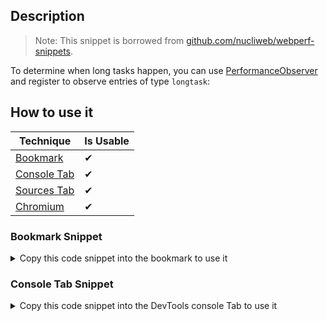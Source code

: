 ## Description

> Note: 
> This snippet is borrowed from [github.com/nucliweb/webperf-snippets](https://github.com/nucliweb/webperf-snippets/blob/main/README.md#long-task).

To determine when long tasks happen, you can use [PerformanceObserver](https://developer.mozilla.org/docs/Web/API/PerformanceObserver) and register to observe entries of type `longtask`:

## How to use it

<!-- START-HOW_TO[bookmark,console-tab,sources-tab,chromium] -->


| Technique   | Is Usable  |
| ----------- | ---------- |
| [Bookmark](https://github.com/push-based/web-performance-tools/blob/master/docs/how-to-use-it-with-bookmarks) |      ✔    | 
| [Console Tab](https://github.com/push-based/web-performance-tools/blob/master/docs/how-to-use-it-with-console-tab.md) |      ✔    | 
| [Sources Tab](https://github.com/push-based/web-performance-tools/blob/master/docs/how-to-use-it-with-sources-tab.md) |      ✔    | 
| [Chromium](https://github.com/push-based/web-performance-tools/blob/master/docs/how-to-use-it-with-chromium.md)       |      ✔    |
    


### Bookmark Snippet



<details>

<summary>Copy this code snippet into the bookmark to use it</summary>


```javascript

javascript:(() => {try {
    // Create the performance observer.
    const po = new PerformanceObserver((list) => {
        for (const entry of list.getEntries()) {
            // Log the entry and all associated details.
            console.table(entry.toJSON());
        }
    });
    // Start listening for `longtask` entries to be dispatched.
    po.observe({ type: 'longtask', buffered: true });
}
catch (e) {
    console.log(`The browser doesn't support this API`);
}
)()
``` 




</details>




### Console Tab Snippet



<details>

<summary>Copy this code snippet into the DevTools console Tab to use it</summary>


```javascript

try {
    // Create the performance observer.
    const po = new PerformanceObserver((list) => {
        for (const entry of list.getEntries()) {
            // Log the entry and all associated details.
            console.table(entry.toJSON());
        }
    });
    // Start listening for `longtask` entries to be dispatched.
    po.observe({ type: 'longtask', buffered: true });
}
catch (e) {
    console.log(`The browser doesn't support this API`);
}

``` 




</details>




<!-- END-HOW_TO -->



